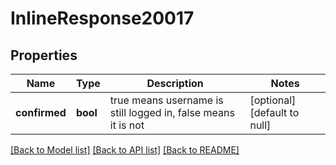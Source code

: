 # InlineResponse20017

## Properties
Name | Type | Description | Notes
------------ | ------------- | ------------- | -------------
**confirmed** | **bool** | true means username is still logged in, false means it is not | [optional] [default to null]

[[Back to Model list]](../README.md#documentation-for-models) [[Back to API list]](../README.md#documentation-for-api-endpoints) [[Back to README]](../README.md)


